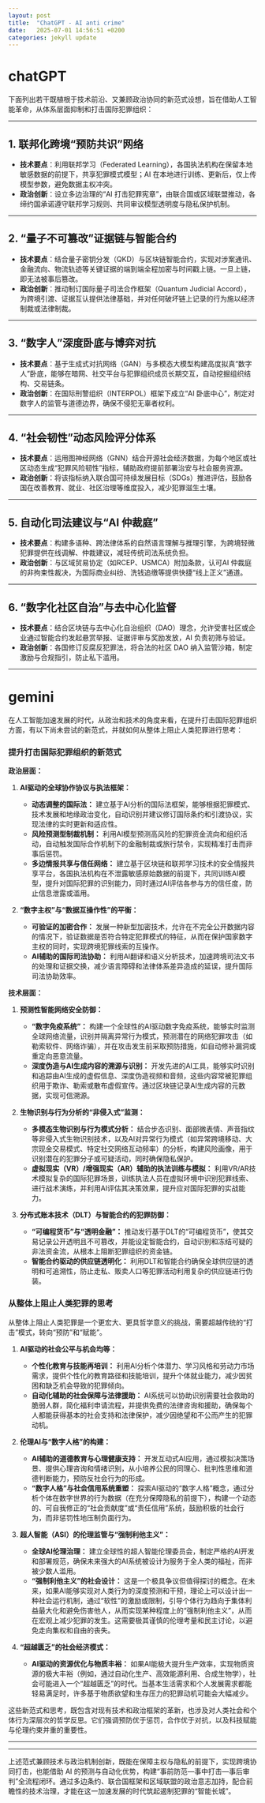 ```yaml
---
layout: post
title:  "ChatGPT - AI anti crime"
date:   2025-07-01 14:56:51 +0200
categories: jekyll update
---
```


# chatGPT

下面列出若干既植根于技术前沿、又兼顾政治协同的新范式设想，旨在借助人工智能革命，从体系层面抑制和打击国际犯罪组织：

---

## 1. 联邦化跨境“预防共识”网络

* **技术要点**：利用联邦学习（Federated Learning），各国执法机构在保留本地敏感数据的前提下，共享犯罪模式模型；AI 在本地进行训练、更新后，仅上传模型参数，避免数据主权冲突。
* **政治创新**：设立多边治理的“AI 打击犯罪宪章”，由联合国或区域联盟推动，各缔约国承诺遵守联邦学习规则、共同审议模型透明度与隐私保护机制。

---

## 2. “量子不可篡改”证据链与智能合约

* **技术要点**：结合量子密钥分发（QKD）与区块链智能合约，实现对涉案通讯、金融流向、物流轨迹等关键证据的端到端全程加密与时间戳上链。一旦上链，即无法被事后篡改。
* **政治创新**：推动制订国际量子司法合作框架（Quantum Judicial Accord），为跨境引渡、证据互认提供法律基础，并对任何破坏链上记录的行为施以经济制裁或法律制裁。

---

## 3. “数字人”深度卧底与博弈对抗

* **技术要点**：基于生成式对抗网络（GAN）与多模态大模型构建高度拟真“数字人”卧底，能够在暗网、社交平台与犯罪组织成员长期交互，自动挖掘组织结构、交易链条。
* **政治创新**：在国际刑警组织（INTERPOL）框架下成立“AI 卧底中心”，制定对数字人的监管与道德边界，确保不侵犯无辜者权利。

---

## 4. “社会韧性”动态风险评分体系

* **技术要点**：运用图神经网络（GNN）结合开源社会经济数据，为每个地区或社区动态生成“犯罪风险韧性”指标，辅助政府提前部署治安与社会服务资源。
* **政治创新**：将该指标纳入联合国可持续发展目标（SDGs）推进评估，鼓励各国在改善教育、就业、社区治理等维度投入，减少犯罪滋生土壤。

---

## 5. 自动化司法建议与“AI 仲裁庭”

* **技术要点**：构建多语种、跨法律体系的自然语言理解与推理引擎，为跨境轻微犯罪提供在线调解、仲裁建议，减轻传统司法系统负担。
* **政治创新**：与区域贸易协定（如RCEP、USMCA）附加条款，认可AI 仲裁庭的非拘束性裁决，为国际商业纠纷、洗钱追缴等提供快捷“线上正义”通道。

---

## 6. “数字化社区自治”与去中心化监督

* **技术要点**：结合区块链与去中心化自治组织（DAO）理念，允许受害社区或企业通过智能合约发起悬赏举报、证据评审与奖励发放，AI 负责初筛与验证。
* **政治创新**：各国修订反腐反犯罪法，将合法的社区 DAO 纳入监管沙箱，制定激励与合规指引，防止私下滥用。

---

# gemini

在人工智能加速发展的时代，从政治和技术的角度来看，在提升打击国际犯罪组织方面，有以下尚未尝试的新范式，并就如何从整体上阻止人类犯罪进行思考：

### 提升打击国际犯罪组织的新范式

**政治层面：**

1.  **AI驱动的全球协作协议与执法框架：**
    * **动态调整的国际法：** 建立基于AI分析的国际法框架，能够根据犯罪模式、技术发展和地缘政治变化，自动识别并建议修订国际条约和引渡协议，实现法律的实时更新和适应性。
    * **风险预测型制裁机制：** 利用AI模型预测高风险的犯罪资金流向和组织活动，自动触发国际合作机制下的金融制裁或旅行禁令，实现精准打击而非事后惩罚。
    * **多边情报共享与信任网络：** 建立基于区块链和联邦学习技术的安全情报共享平台，各国执法机构在不泄露敏感原始数据的前提下，共同训练AI模型，提升对国际犯罪的识别能力，同时通过AI评估各参与方的信任度，防止信息泄露或滥用。

2.  **“数字主权”与“数据互操作性”的平衡：**
    * **可验证的加密合作：** 发展一种新型加密技术，允许在不完全公开数据内容的情况下，验证数据是否符合特定犯罪模式的特征，从而在保护国家数字主权的同时，实现跨境犯罪线索的互操作。
    * **AI辅助的国际司法协助：** 利用AI翻译和语义分析技术，加速跨境司法文书的处理和证据交换，减少语言障碍和法律体系差异造成的延误，提升国际司法协助效率。

**技术层面：**

1.  **预测性智能网络安全防御：**
    * **“数字免疫系统”：** 构建一个全球性的AI驱动数字免疫系统，能够实时监测全球网络流量，识别并隔离异常行为模式，预测潜在的网络犯罪攻击（如勒索软件、网络诈骗），并在攻击发生前采取预防措施，如自动修补漏洞或重定向恶意流量。
    * **深度伪造与AI生成内容的溯源与识别：** 开发先进的AI工具，能够实时识别和追踪由AI生成的虚假信息、深度伪造视频和音频，这些内容常被犯罪组织用于欺诈、勒索或散布虚假宣传。通过区块链记录AI生成内容的元数据，实现可信溯源。

2.  **生物识别与行为分析的“非侵入式”监测：**
    * **多模态生物识别与行为模式分析：** 结合步态识别、面部微表情、声音指纹等非侵入式生物识别技术，以及AI对异常行为模式（如异常跨境移动、大宗现金交易模式、特定社交网络互动频率）的分析，构建风险画像，用于识别潜在的犯罪分子或可疑活动，同时确保隐私保护。
    * **虚拟现实（VR）/增强现实（AR）辅助的执法训练与模拟：** 利用VR/AR技术模拟复杂的国际犯罪场景，训练执法人员在虚拟环境中识别犯罪线索、进行战术演练，并利用AI评估其决策效果，提升应对国际犯罪的实战能力。

3.  **分布式账本技术（DLT）与智能合约的犯罪防御：**
    * **“可编程货币”与“透明金融”：** 推动发行基于DLT的“可编程货币”，使其交易记录公开透明且不可篡改，并能设定智能合约，自动识别和冻结可疑的非法资金流，从根本上阻断犯罪组织的资金链。
    * **智能合约驱动的供应链透明化：** 利用DLT和智能合约确保全球供应链的透明和可追溯性，防止走私、贩卖人口等犯罪活动利用复杂的供应链进行伪装。

### 从整体上阻止人类犯罪的思考

从整体上阻止人类犯罪是一个更宏大、更具哲学意义的挑战，需要超越传统的“打击”模式，转向“预防”和“赋能”。

1.  **AI驱动的社会公平与机会均等：**
    * **个性化教育与技能再培训：** 利用AI分析个体潜力、学习风格和劳动力市场需求，提供个性化的教育路径和技能培训，提升个体就业能力，减少因贫困和缺乏机会导致的犯罪倾向。
    * **自动化辅助的社会保障与法律援助：** AI系统可以协助识别需要社会救助的脆弱人群，简化福利申请流程，并提供免费的法律咨询和援助，确保每个人都能获得基本的社会支持和法律保护，减少因绝望和不公而产生的犯罪动机。

2.  **伦理AI与“数字人格”的构建：**
    * **AI辅助的道德教育与心理健康支持：** 开发互动式AI应用，通过模拟决策场景、提供心理咨询和情绪识别，从小培养公民的同理心、批判性思维和道德判断能力，预防反社会行为的形成。
    * **“数字人格”与社会信用系统重塑：** 探索AI驱动的“数字人格”概念，通过分析个体在数字世界的行为数据（在充分保障隐私的前提下），构建一个动态的、可自我修正的“社会贡献度”或“责任信用”系统，鼓励积极的社会行为，而非惩罚性地压制负面行为。

3.  **超人智能（ASI）的伦理监管与“强制利他主义”：**
    * **全球AI伦理治理：** 建立全球性的超人智能伦理委员会，制定严格的AI开发和部署规范，确保未来强大的AI系统被设计为服务于全人类的福祉，而非被少数人滥用。
    * **“强制利他主义”的社会设计：** 这是一个极具争议但值得探讨的概念。在未来，如果AI能够实现对人类行为的深度预测和干预，理论上可以设计出一种社会运行机制，通过“软性”的激励或限制，引导个体行为趋向于集体利益最大化和避免伤害他人，从而实现某种程度上的“强制利他主义”，从而在宏观上减少犯罪的发生。这需要极其谨慎的伦理考量和民主讨论，以避免走向集权和自由的丧失。

4.  **“超越匮乏”的社会经济模式：**
    * **AI驱动的资源优化与物质丰裕：** 如果AI能极大提升生产效率，实现物质资源的极大丰裕（例如，通过自动化生产、高效能源利用、合成生物学），社会可能进入一个“超越匮乏”的时代。当基本生活需求和个人发展需求都能轻易满足时，许多基于物质欲望和生存压力的犯罪动机可能会大幅减少。

这些新范式和思考，既包含对现有技术和政治框架的革新，也涉及对人类社会和个体行为深层次的哲学反思。它们强调预防优于惩罚，合作优于对抗，以及科技赋能与伦理约束并重的重要性。

---
---

上述范式兼顾技术与政治机制创新，既能在保障主权与隐私的前提下，实现跨境协同打击，也能借助 AI 的预测与自动化优势，构建“事前防范—事中打击—事后审判”全流程闭环。通过多边条约、联合国框架和区域联盟的政治意志加持，配合前瞻性的技术治理，才能在这一加速发展的时代筑起遏制犯罪的“智能长城”。

